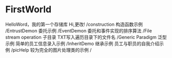 # FirstWorld
HelloWord，我的第一个存储库
Hi,更改!
/construction
构造函数示例
/EntrustDemon
委托示例
/EventDemon
委托和事件实现的排序算法
/File stream operation
子目录 TXT写入遍历目录下的文件名
/Generic Paradigm
泛型示例 简单的员工信息录入示例
/InheritDemo
继承示例 员工与职员的自我介绍示例
/picHelp
较为完全的图片处理类的示例
/